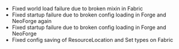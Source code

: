 - Fixed world load failure due to broken mixin in Fabric
- Fixed startup failure due to broken config loading in Forge and NeoForge again
- Fixed startup failure due to broken config loading in Forge and NeoForge
- Fixed config saving of ResourceLocation and Set types on Fabric